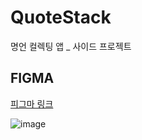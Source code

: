 # QuoteStack

명언 컬렉팅 앱 \_ 사이드 프로젝트

## FIGMA

[피그마 링크](https://www.figma.com/file/k0EpusEByzxfaWlJzi414Q/QuoteStack?node-id=0%3A1&t=d1jd4s2u4qIVajK5-1)

![image](https://user-images.githubusercontent.com/97934878/219546664-0fcb051a-19b7-4b84-9e11-4238eaf0cdea.png)
